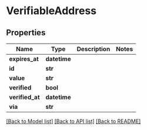 # VerifiableAddress

## Properties
Name | Type | Description | Notes
------------ | ------------- | ------------- | -------------
**expires_at** | **datetime** |  | 
**id** | **str** |  | 
**value** | **str** |  | 
**verified** | **bool** |  | 
**verified_at** | **datetime** |  | 
**via** | **str** |  | 

[[Back to Model list]](../README.md#documentation-for-models) [[Back to API list]](../README.md#documentation-for-api-endpoints) [[Back to README]](../README.md)


